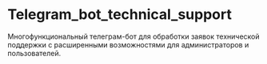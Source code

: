# Telegram_bot_technical_support
Многофункциональный телеграм-бот для обработки заявок технической поддержки с расширенными возможностями для администраторов и пользователей.
